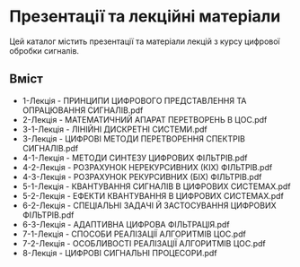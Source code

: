 # Презентації та лекційні матеріали

Цей каталог містить презентації та матеріали лекцій з курсу цифрової обробки сигналів.

## Вміст
- 1-Лекція - ПРИНЦИПИ ЦИФРОВОГО ПРЕДСТАВЛЕННЯ ТА ОПРАЦЮВАННЯ СИГНАЛІВ.pdf
- 2-Лекція - МАТЕМАТИЧНИЙ АПАРАТ ПЕРЕТВОРЕНЬ В ЦОС.pdf
- 3-1-Лекція - ЛІНІЙНІ ДИСКРЕТНІ СИСТЕМИ.pdf
- 3-Лекція - ЦИФРОВІ МЕТОДИ ПЕРЕТВОРЕННЯ СПЕКТРІВ СИГНАЛІВ.pdf
- 4-1-Лекція - МЕТОДИ СИНТЕЗУ ЦИФРОВИХ ФІЛЬТРІВ.pdf
- 4-2-Лекція - РОЗРАХУНОК НЕРЕКУРСИВНИХ (КІХ) ФІЛЬТРІВ.pdf
- 4-3-Лекція - РОЗРАХУНОК РЕКУРСИВНИХ (БІХ) ФІЛЬТРІВ.pdf
- 5-1-Лекція - КВАНТУВАННЯ СИГНАЛІВ В ЦИФРОВИХ СИСТЕМАХ.pdf
- 5-2-Лекція - ЕФЕКТИ КВАНТУВАННЯ В ЦИФРОВИХ СИСТЕМАХ.pdf
- 6-2-Лекція - СПЕЦІАЛЬНІ ЗАДАЧІ Й ЗАСТОСУВАННЯ ЦИФРОВИХ ФІЛЬТРІВ.pdf
- 6-3-Лекція - АДАПТИВНА ЦИФРОВА ФІЛЬТРАЦІЯ.pdf
- 7-1-Лекція - СПОСОБИ РЕАЛІЗАЦІЇ АЛГОРИТМІВ ЦОС.pdf
- 7-2-Лекція - ОСОБЛИВОСТІ РЕАЛІЗАЦІЇ АЛГОРИТМІВ ЦОС.pdf
- 8-Лекція - ЦИФРОВІ СИГНАЛЬНІ ПРОЦЕСОРИ.pdf